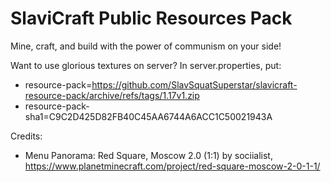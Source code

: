 # SlaviCraft Public Resources Pack
Mine, craft, and build with the power of communism on your side!

Want to use glorious textures on server? In server.properties, put:
- resource-pack=https://github.com/SlavSquatSuperstar/slavicraft-resource-pack/archive/refs/tags/1.17v1.zip
- resource-pack-sha1=C9C2D425D82FB40C45AA6744A6ACC1C50021943A

Credits:
- Menu Panorama: Red Square, Moscow 2.0 (1:1) by sociialist, https://www.planetminecraft.com/project/red-square-moscow-2-0-1-1/
